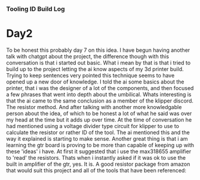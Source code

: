 ### Tooling ID Build Log 
# Day2
To be honest this probably day 7 on this idea.  I have begun having another talk with chatgpt about the project, the difference though with this conversation is that i started out basic.
What i mean by that is that i tried to build up to the project letting the ai know aspects of my 3d printer build.  Trying to keep sentences very pointed this technique seems to have opened up a new door of knowledge.  I told the ai some basics about the printer, that i was the designer of a lot of the components, and then focused a few phrases that went into depth about the umbilical.  Whats interesting is that the ai came to the same conclusion as a member of the klipper discord.  The resistor method.  And after talking with another more knowledgable person about the idea, of which to be honest a lot of what he said was over my head at the time but it adds up over time.  At the time of conversation he had mentioned using a voltage divider type circuit for klipper to use to calculate the resistor or rather  ID of the tool.  The ai mentioned this and the way it explained is starting to make sense.  Another great thing is that i am learning the gtr board is proving to be more than capable of keeping up with these 'ideas' i have.
At first it suggested that i use the max318655 amplifier to 'read' the resistors.  Thats when i instantly asked if it was ok to use the built in amplifier of the gtr, yes.  It is.
A good resistor package from amazon that would suit this project and all of the tools that have been referenced:
